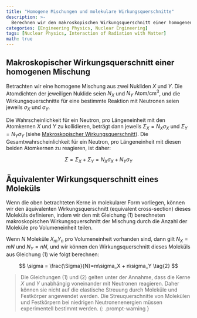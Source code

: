 ```yaml
---
title: "Homogene Mischungen und molekulare Wirkungsquerschnitte"
description: >-
  Berechnen wir den makroskopischen Wirkungsquerschnitt einer homogenen Mischung aus zwei oder mehr Nukliden.
categories: [Engineering Physics, Nuclear Engineering]
tags: [Nuclear Physics, Interaction of Radiation with Matter]
math: true
---
```

## Makroskopischer Wirkungsquerschnitt einer homogenen Mischung
Betrachten wir eine homogene Mischung aus zwei Nukliden $X$ und $Y$. Die Atomdichten der jeweiligen Nuklide seien $N_X$ und $N_Y$ $\text{Atom/cm}^3$, und die Wirkungsquerschnitte für eine bestimmte Reaktion mit Neutronen seien jeweils $\sigma_X$ und $\sigma_Y$. 

Die Wahrscheinlichkeit für ein Neutron, pro Längeneinheit mit den Atomkernen $X$ und $Y$ zu kollidieren, beträgt dann jeweils $\Sigma_X=N_X\sigma_X$ und $\Sigma_Y=N_Y\sigma_Y$ (siehe [Makroskopischer Wirkungsquerschnitt](/posts/Neutron-Interactions-and-Cross-sections/#makroskopischer-wirkungsquerschnitt-macroscopic-cross-section)). Die Gesamtwahrscheinlichkeit für ein Neutron, pro Längeneinheit mit diesen beiden Atomkernen zu reagieren, ist daher:

$$ \Sigma = \Sigma_X + \Sigma_Y = N_X\sigma_X + N_Y\sigma_Y \tag{1}$$

## Äquivalenter Wirkungsquerschnitt eines Moleküls
Wenn die oben betrachteten Kerne in molekularer Form vorliegen, können wir den äquivalenten Wirkungsquerschnitt (equivalent cross-section) dieses Moleküls definieren, indem wir den mit Gleichung (1) berechneten makroskopischen Wirkungsquerschnitt der Mischung durch die Anzahl der Moleküle pro Volumeneinheit teilen.

Wenn $N$ Moleküle $X_mY_n$ pro Volumeneinheit vorhanden sind, dann gilt $N_X=mN$ und $N_Y=nN$, und wir können den Wirkungsquerschnitt dieses Moleküls aus Gleichung (1) wie folgt berechnen:

$$ \sigma = \frac{\Sigma}{N}=m\sigma_X + n\sigma_Y \tag{2} $$

> Die Gleichungen (1) und (2) gelten unter der Annahme, dass die Kerne $X$ und $Y$ unabhängig voneinander mit Neutronen reagieren. Daher können sie nicht auf die elastische Streuung durch Moleküle und Festkörper angewendet werden.
> Die Streuquerschnitte von Molekülen und Festkörpern bei niedrigen Neutronenenergien müssen experimentell bestimmt werden.
{: .prompt-warning }